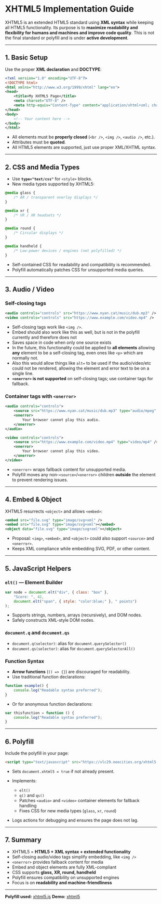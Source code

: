 # XHTML5 Implementation Guide

XHTML5 is an extended HTML5 standard using **XML syntax** while keeping all HTML5 functionality. Its purpose is to **maximize readability and flexibility for humans and machines and improve code quality**. This is not the final standard or polyfill and is under **active development**.

---

## 1. Basic Setup

Use the proper **XML declaration** and **DOCTYPE**:

```xml
<?xml version="1.0" encoding="UTF-8"?>
<!DOCTYPE html>
<html xmlns="http://www.w3.org/1999/xhtml" lang="en">
<head>
    <title>My XHTML5 Page</title>
    <meta charset="UTF-8" />
    <meta http-equiv="Content-Type" content="application/xhtml+xml; charset=UTF-8" />
</head>
<body>
    <!-- Your content here -->
</body>
</html>
```

* All elements must be **properly closed** (`<br />`, `<img />`, `<audio />`, etc.).
* Attributes must be **quoted**.
* All HTML5 elements are supported, just use proper XML/XHTML syntax.

---

## 2. CSS and Media Types

* Use **`type="text/css"`** for `<style>` blocks.
* New media types supported by XHTML5:

```css
@media glass {
    /* AR / transparent overlay displays */
}

@media xr {
    /* VR / XR headsets */
}

@media round {
    /* Circular displays */
}

@media handheld {
    /* Low-power devices / engines (not polyfilled) */
}
```

* Self-contained CSS for readability and compatibility is recommended.
* Polyfill automatically patches CSS for unsupported media queries.

---

## 3. Audio / Video

### Self-closing tags

```xml
<audio controls="controls" src="https://www.nyan.cat/music/dub.mp3" />
<video controls="controls" src="https://www.example.com/video.mp4" />
```

* Self-closing tags work like `<img />`.
* Embed should also work like this as well, but is not in the polyfill currently and therefore does not
* Saves space in code when only one source exists
* In the future, this functionality could be applied to **all elements** allowing **any** element to be a self-closing tag, even ones like `<p>` which are normally not.
* Also this would allow things like `alt=` to be used if the audio/video/etc could not be rendered, allowing the element and error text to be on a single line.
* **`<onerror>` is not supported** on self-closing tags; use container tags for fallback.

### Container tags with `<onerror>`

```xml
<audio controls="controls">
    <source src="https://www.nyan.cat/music/dub.mp3" type="audio/mpeg" />
    <onerror>
        Your browser cannot play this audio.
    </onerror>
</audio>

<video controls="controls">
    <source src="https://www.example.com/video.mp4" type="video/mp4" />
    <onerror>
        Your browser cannot play this video.
    </onerror>
</video>
```

* `<onerror>` wraps fallback content for unsupported media.
* Polyfill moves any non-`<source>`/`<onerror>` children **outside** the element to prevent rendering issues.

---

## 4. Embed & Object

XHTML5 resurrects `<object>` and allows `<embed>`:

```xml
<embed src="file.svg" type="image/svg+xml" />
<embed src="file.svg" type="image/svg+xml"></embed>
<object data="file.svg" type="image/svg+xml"></object>
```

* Proposal: `<img>`, `<embed>`, and `<object>` could also support `<source>` and `<onerror>`.
* Keeps XML compliance while embedding SVG, PDF, or other content.

---

## 5. JavaScript Helpers

### `elt()` — Element Builder

```javascript
var node = document.elt("div", { class: "box" },
    "Score: ", 42,
    document.elt("span", { style: "color:blue;" }, " points")
);
```

* Supports strings, numbers, arrays (recursively), and DOM nodes.
* Safely constructs XML-style DOM nodes.

### `document.q` and `document.qs`

* `document.q(selector)`: alias for `document.querySelector()`
* `document.qs(selector)`: alias for `document.querySelectorAll()`

### Function Syntax

* **Arrow functions** (`() => {}`) are discouraged for readability.
* Use traditional function declarations:

```javascript
function example() {
    console.log("Readable syntax preferred");
}
```
* Or for anonymous function declarations:

```javascript
var thisfunction = function () {
    console.log("Readable syntax preferred");
}
```

---

## 6. Polyfill

Include the polyfill in your page:

```html
<script type="text/javascript" src="https://vlc29.neocities.org/xhtml5.js"></script>
```

* Sets `document.xhtml5 = true` if not already present.
* Implements:

  * `elt()`
  * `q()` and `qs()`
  * Patches `<audio>` and `<video>` container elements for fallback handling
  * Fixes CSS for new media types (`glass`, `xr`, `round`)
* Logs actions for debugging and ensures the page does not lag.

---

## 7. Summary

* XHTML5 = **HTML5 + XML syntax + extended functionality**
* Self-closing audio/video tags simplify embedding, like `<img />`
* `<onerror>` provides fallback content for media
* Embed and object elements are fully XML-compliant
* CSS supports **glass, XR, round, handheld**
* Polyfill ensures compatibility on unsupported engines
* Focus is on **readability and machine-friendliness**

---

**Polyfill used:** [xhtml5.js](https://vlc29.neocities.org/xhtml5.js)
**Demo:** [xhtml5](https://vlc29.neocities.org/xhtml5)
